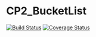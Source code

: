# CP2_BucketList
[![Build Status](https://travis-ci.org/cnagadya/CP2_BucketList.svg?branch=develop)](https://travis-ci.org/cnagadya/CP2_BucketList)
[![Coverage Status](https://coveralls.io/repos/github/cnagadya/CP2_BucketList/badge.svg?branch=develop)](https://coveralls.io/github/cnagadya/CP2_BucketList?branch=develop)